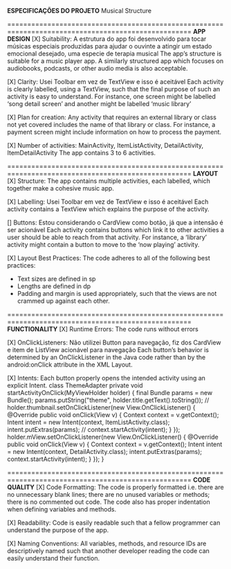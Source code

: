 **ESPECIFICAÇÕES DO PROJETO**
Musical Structure

====================================================================================================
**APP DESIGN**
[X] Suitability: A estrutura do app foi desenvolvido para tocar músicas especiais produzidas para ajudar o ouvinte a atingir um estado emocional desejado, uma especie de terapia musical
The app’s structure is suitable for a music player app. A similarly structured app which focuses on audiobooks, podcasts, or other audio media is also acceptable.

[X] Clarity: Usei Toolbar em vez de TextView e isso é aceitável
Each activity is clearly labelled, using a TextView, such that the final purpose of such an activity is easy to understand. For instance, one screen might be labelled ‘song detail screen’ and another might be labelled ‘music library’

[X] Plan for creation:
Any activity that requires an external library or class not yet covered includes the name of that library or class. For instance, a payment screen might include information on how to process the payment.

[X] Number of activities: MainActivity, ItemListActivity, DetailActivity, ItemDetailActivity
The app contains 3 to 6 activities.


====================================================================================================
**LAYOUT**
[X] Structure:
The app contains multiple activities, each labelled, which together make a cohesive music app.

[X] Labelling: Usei Toolbar em vez de TextView e isso é aceitável
Each activity contains a TextView which explains the purpose of the activity.

[] Buttons: Estou considerando o CardView como botão, já que a intensão é ser acionável
Each activity contains buttons which link it to other activities a user should be able to reach from that activity. For instance, a ‘library’ activity might contain a button to move to the ‘now playing’ activity.

[X] Layout Best Practices:
The code adheres to all of the following best practices:
- Text sizes are defined in sp
- Lengths are defined in dp
- Padding and margin is used appropriately, such that the views are not crammed up against each other.


====================================================================================================
**FUNCTIONALITY**
[X] Runtime Errors:
The code runs without errors

[X] OnClickListeners: Não utilizei Button para navegação, fiz dos CardView e item de ListView acionável para navegação
Each button’s behavior is determined by an OnClickListener in the Java code rather than by the android:onClick attribute in the XML Layout.

[X] Intents:
Each button properly opens the intended activity using an explicit Intent.
class ThemeAdapter
private void startActivityOnClick(MyViewHolder holder) {
        final Bundle params = new Bundle();
        params.putString("theme", holder.title.getText().toString());
        //
        holder.thumbnail.setOnClickListener(new View.OnClickListener()
        {
            @Override
            public void onClick(View v)
            {
                Context context = v.getContext();
                Intent intent = new Intent(context, ItemListActivity.class);
                intent.putExtras(params);
                //
                context.startActivity(intent);
            }
        });
        holder.mView.setOnClickListener(new View.OnClickListener()
        {
            @Override
            public void onClick(View v)
            {
                Context context = v.getContext();
                Intent intent = new Intent(context, DetailActivity.class);
                intent.putExtras(params);
                context.startActivity(intent);
            }
        });
    }


====================================================================================================
**CODE QUALITY**
[X] Code Formatting:
The code is properly formatted i.e. there are no unnecessary blank lines; there are no unused variables or methods; there is no commented out code.
The code also has proper indentation when defining variables and methods.


[X] Readability:
Code is easily readable such that a fellow programmer can understand the purpose of the app.

[X] Naming Conventions:
All variables, methods, and resource IDs are descriptively named such that another developer reading the code can easily understand their function.

